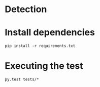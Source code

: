 # Detection


# Install dependencies

```
pip install -r requirements.txt
```

# Executing the test

```
py.test tests/*
```
